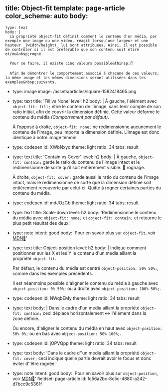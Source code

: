 title: Object-fit
template: page-article
color_scheme: auto
body:
  -
    type: text
    body: |
      La propriété object-fit définit comment le contenu d'un média, par exemple une image ou une vidéo, réagit lorsqu’une largeur et une hauteur _(width/height)_ lui sont attribuées. Ainsi, il est possible de contrôler si il est préférable que son contenu soit étiré et/ou&nbsp;rogné.
       
      Pour ce faire, il existe cinq valeurs possible&thinsp;✋
      
      Afin de démontrer le comportement associé à chacune de ces valeurs, la même image et les mêmes dimensions seront utilisées dans les exemples&nbsp;suivants.
  -
    type: image
    image: /assets/articles/square-1582418465.png
  -
    type: text
    title: 'Fill vs None'
    level: h2
    body: |
      À gauche, l'élément avec `object-fit: fill;` étire le contenu de l'image, sans tenir compte de son ratio initial, afin de couvrir la dimension définie. Cette valeur déforme le contenu du&nbsp;média _(Comportement par&nbsp;défaut)_.
      
      À l’opposé à droite, `object-fit: none;` ne redimensionne aucunement le contenu de l'image, peu importe la dimension&nbsp;définie. L'image est donc identique à notre image&nbsp;témoin.
  -
    type: codepen
    id: XWbNxyq
    theme: light
    ratio: 34
    tabs: result
  -
    type: text
    title: 'Contain vs Cover'
    level: h2
    body: |
      À gauche, `object-fit: contain;` garde le ratio du contenu de l'image intact et le redimensionne de sorte qu'il soit entièrement&nbsp;visible. 🚫&nbsp;rognage.
       
      À droite, `object-fit: cover;` garde aussi le ratio du contenu de l'image intact, mais le redimensionne de sorte que la dimension définie soit entièrement recouverte par celui-ci. Quitte à rogner certaines parties du contenu du&nbsp;média.
  -
    type: codepen
    id: mdJOzGb
    theme: light
    ratio: 34
    tabs: result
  -
    type: text
    title: Scale-down
    level: h2
    body: 'Redimensionne le contenu du média avec `object-fit: none;` et `object-fit: contain;` et retourne le plus petit résultat des&nbsp;deux.'
  -
    type: note
    intent: good
    body: 'Pour en savoir plus sur `object-fit`, voir [MDN🦖](https://developer.mozilla.org/fr/docs/Web/CSS/object-fit)'
  -
    type: text
    title: Object-position
    level: h2
    body: |
      Indique comment positionner sur les X et les Y le contenu d'un media aillant la propriété&nbsp;`object-fit`.
      
      Par défaut, le contenu du média est centré `object-position: 50% 50%;`, comme dans les exemples&nbsp;précédents.
      
      Il est néanmoins possible d'aligner le contenu du média à gauche avec `object-position: 0% 50%;` ou à droite avec `object-position: 100% 50%;`.
  -
    type: codepen
    id: NWqbEMy
    theme: light
    ratio: 34
    tabs: result
  -
    type: text
    body: |
      Dans le cadre d'un media aillant la propriété `object-fit: contain;` ceci déplace horizontalement&thinsp;↔️ l'élément dans la zone&nbsp;définie.
      
      Ou encore, d'aligner le contenu du média en haut avec `object-position: 50% 0%;` ou en bas avec `object-position: 50% 100%;`.
  -
    type: codepen
    id: jOPVQpp
    theme: light
    ratio: 34
    tabs: result
  -
    type: text
    body: 'Dans le cadre d''un media aillant la propriété `object-fit: cover;` ceci indique quelle partie devrait avoir le focus et donc éviter d''être&nbsp;rognée.'
  -
    type: note
    intent: good
    body: 'Pour en savoir plus sur `object-position`, voir [MDN🦖](https://developer.mozilla.org/fr/docs/Web/CSS/object-position)'
fieldset: page-article
id: fc56a2bc-8c5c-4880-a242-d7bcc9c5361f
